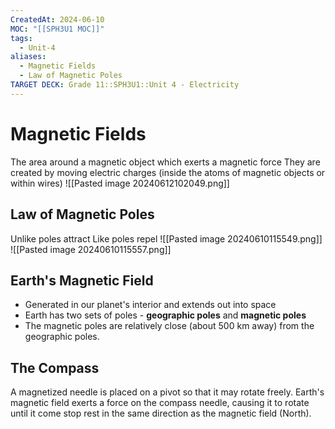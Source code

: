 ```yaml
---
CreatedAt: 2024-06-10
MOC: "[[SPH3U1 MOC]]"
tags:
  - Unit-4
aliases:
  - Magnetic Fields
  - Law of Magnetic Poles
TARGET DECK: Grade 11::SPH3U1::Unit 4 - Electricity
---
```


# Magnetic  Fields
The area around a magnetic object which exerts a magnetic force
They are created by moving electric charges (inside the atoms of magnetic objects or within wires)
![[Pasted image 20240612102049.png]]



## Law of Magnetic Poles
Unlike poles attract
Like poles repel
![[Pasted image 20240610115549.png]]
![[Pasted image 20240610115557.png]]


## Earth's Magnetic Field
- Generated in our planet's interior and extends out into space
- Earth has two sets of poles - **geographic poles** and **magnetic poles**
- The magnetic poles are relatively close (about 500 km away) from the geographic poles.


## The Compass
A magnetized needle is placed on a pivot so that it may rotate freely.
Earth's magnetic field exerts a force on the compass needle, causing it to rotate until it come stop rest in the same direction as the magnetic field (North).



